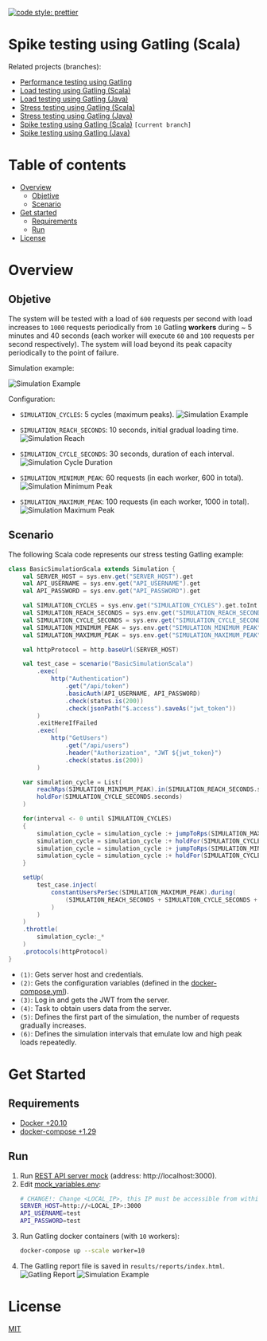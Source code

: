 [![code style: prettier](https://img.shields.io/badge/code_style-prettier-ff69b4.svg?style=flat-square)](https://github.com/prettier/prettier)

# Spike testing using Gatling (Scala)

Related projects (branches):
- [Performance testing using Gatling](https://github.com/eccanto/base-gatling-performance-testing)
- [Load testing using Gatling (Scala)](https://github.com/eccanto/base-gatling-performance-testing/tree/feature/load-testing-scala)
- [Load testing using Gatling (Java)](https://github.com/eccanto/base-gatling-performance-testing/tree/feature/load-testing-java)
- [Stress testing using Gatling (Scala)](https://github.com/eccanto/base-gatling-performance-testing/tree/feature/stress-testing-scala)
- [Stress testing using Gatling (Java)](https://github.com/eccanto/base-gatling-performance-testing/tree/feature/stress-testing-java)
- [Spike testing using Gatling (Scala)](https://github.com/eccanto/base-gatling-performance-testing/tree/feature/spike-testing-scala) `[current branch]`
- [Spike testing using Gatling (Java)](https://github.com/eccanto/base-gatling-performance-testing/tree/feature/spike-testing-java)

# Table of contents

* [Overview](#overview)
  * [Objetive](#objetive)
  * [Scenario](#scenario)
* [Get started](#get-started)
  * [Requirements](#requirements)
  * [Run](#run)
* [License](#license)

# Overview

## Objetive

The system will be tested with a load of `600` requests per second with load increases to `1000` requests periodically
from `10` Gatling **workers** during ~ 5 minutes and 40 seconds (each worker will execute `60` and `100` requests per
second respectively). The system will load beyond its peak capacity periodically to the point of failure.

Simulation example:

![Simulation Example](documentation/images/simulation_example.png)

Configuration:
- `SIMULATION_CYCLES`: 5 cycles (maximum peaks).
  ![Simulation Example](documentation/images/simulation_cycles.png)

- `SIMULATION_REACH_SECONDS`: 10 seconds, initial gradual loading time.
  ![Simulation Reach](documentation/images/simulation_reach.png)

- `SIMULATION_CYCLE_SECONDS`: 30 seconds, duration of each interval.
  ![Simulation Cycle Duration](documentation/images/simulation_cycle_duration.png)

- `SIMULATION_MINIMUM_PEAK`: 60 requests (in each worker, 600 in total).
  ![Simulation Minimum Peak](documentation/images/simulation_minimum_peak.png)

- `SIMULATION_MAXIMUM_PEAK`: 100 requests (in each worker, 1000 in total).
  ![Simulation Maximum Peak](documentation/images/simulation_maximum_peak.png)

## Scenario

The following Scala code represents our stress testing Gatling example:

```scala
class BasicSimulationScala extends Simulation {
    val SERVER_HOST = sys.env.get("SERVER_HOST").get                                      // (1)
    val API_USERNAME = sys.env.get("API_USERNAME").get                                    // (1)
    val API_PASSWORD = sys.env.get("API_PASSWORD").get                                    // (1)

    val SIMULATION_CYCLES = sys.env.get("SIMULATION_CYCLES").get.toInt                    // (2)
    val SIMULATION_REACH_SECONDS = sys.env.get("SIMULATION_REACH_SECONDS").get.toInt      // (2)
    val SIMULATION_CYCLE_SECONDS = sys.env.get("SIMULATION_CYCLE_SECONDS").get.toInt      // (2)
    val SIMULATION_MINIMUM_PEAK = sys.env.get("SIMULATION_MINIMUM_PEAK").get.toInt        // (2)
    val SIMULATION_MAXIMUM_PEAK = sys.env.get("SIMULATION_MAXIMUM_PEAK").get.toInt        // (2)

    val httpProtocol = http.baseUrl(SERVER_HOST)

    val test_case = scenario("BasicSimulationScala")
        .exec(                                                                            // (3)
            http("Authentication")                                                        // (3)
                .get("/api/token")                                                        // (3)
                .basicAuth(API_USERNAME, API_PASSWORD)                                    // (3)
                .check(status.is(200))                                                    // (3)
                .check(jsonPath("$.access").saveAs("jwt_token"))                          // (3)
        )                                                                                 // (3)
        .exitHereIfFailed
        .exec(                                                                            // (4)
            http("GetUsers")                                                              // (4)
                .get("/api/users")                                                        // (4)
                .header("Authorization", "JWT ${jwt_token}")                              // (4)
                .check(status.is(200))                                                    // (4)
        )                                                                                 // (4)

    var simulation_cycle = List(                                                          // (5)
        reachRps(SIMULATION_MINIMUM_PEAK).in(SIMULATION_REACH_SECONDS.seconds),           // (5)
        holdFor(SIMULATION_CYCLE_SECONDS.seconds)                                         // (5)
    )                                                                                     // (5)

    for(interval <- 0 until SIMULATION_CYCLES)                                            // (6)
    {                                                                                     // (6)
        simulation_cycle = simulation_cycle :+ jumpToRps(SIMULATION_MAXIMUM_PEAK)         // (6)
        simulation_cycle = simulation_cycle :+ holdFor(SIMULATION_CYCLE_SECONDS.seconds)  // (6)
        simulation_cycle = simulation_cycle :+ jumpToRps(SIMULATION_MINIMUM_PEAK)         // (6)
        simulation_cycle = simulation_cycle :+ holdFor(SIMULATION_CYCLE_SECONDS.seconds)  // (6)
    }                                                                                     // (6)

    setUp(
        test_case.inject(
            constantUsersPerSec(SIMULATION_MAXIMUM_PEAK).during(
                (SIMULATION_REACH_SECONDS + SIMULATION_CYCLE_SECONDS + (SIMULATION_CYCLES * SIMULATION_CYCLE_SECONDS * 2)).seconds
            )
        )
    )
    .throttle(
        simulation_cycle:_*
    )
    .protocols(httpProtocol)
}
```

- `(1)`: Gets server host and credentials.
- `(2)`: Gets the configuration variables (defined in the [docker-compose.yml](./docker-compose.yml)).
- `(3)`: Log in and gets the JWT from the server.
- `(4)`: Task to obtain users data from the server.
- `(5)`: Defines the first part of the simulation, the number of requests gradually increases.
- `(6)`: Defines the simulation intervals that emulate low and high peak loads repeatedly.

# Get Started

## Requirements

- [Docker +20.10](https://docs.docker.com/engine/install/ubuntu/)
- [docker-compose +1.29](https://docs.docker.com/desktop/install/linux-install/)

## Run

1. Run [REST API server mock](https://github.com/eccanto/base-mockoon-api-rest-server-mock) (address: http://localhost:3000).
2. Edit [mock_variables.env](./mock_variables.env):
    ```bash
    # CHANGE!: Change <LOCAL_IP>, this IP must be accessible from within a gatling containers.
    SERVER_HOST=http://<LOCAL_IP>:3000
    API_USERNAME=test
    API_PASSWORD=test
    ```
3. Run Gatling docker containers (with `10` workers):
    ```bash
    docker-compose up --scale worker=10
    ```
4. The Gatling report file is saved in `results/reports/index.html`.
    ![Gatling Report](documentation/images/gatling_report.png)
    ![Simulation Example](documentation/images/simulation_example.png)

# License

[MIT](./LICENSE)

